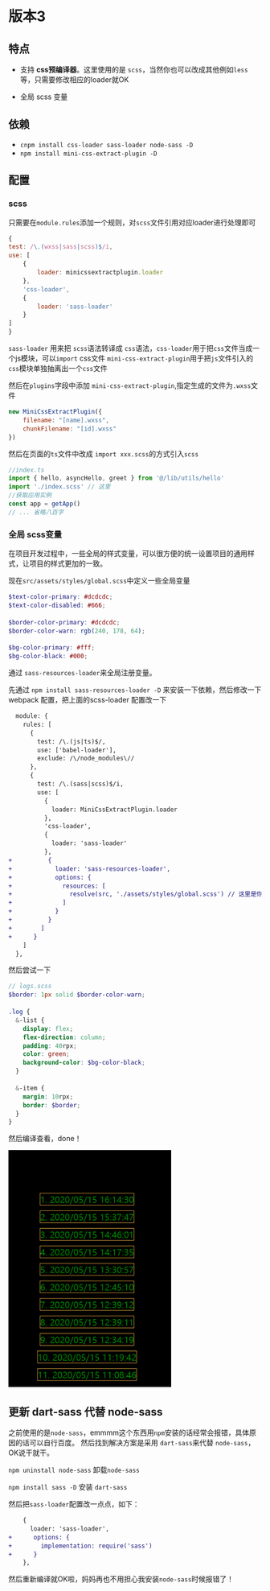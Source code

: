 # 版本3

## 特点

- 支持 **css预编译器**。这里使用的是 `scss`，当然你也可以改成其他例如`less`等，只需要修改相应的loader就OK

- 全局 scss 变量

## 依赖
- `cnpm install css-loader sass-loader node-sass -D`
- `npm install mini-css-extract-plugin -D`

## 配置

### scss

只需要在`module.rules`添加一个规则，对`scss`文件引用对应loader进行处理即可

```js
{
test: /\.(wxss|sass|scss)$/i,
use: [
    {
        loader: minicssextractplugin.loader
    },
    'css-loader',
    {
        loader: 'sass-loader'
    }
]
}
```
`sass-loader` 用来把 `scss`语法转译成 `css`语法，`css-loader`用于把`css`文件当成一个js模块，可以`import` css文件
`mini-css-extract-plugin`用于把`js`文件引入的`css`模块单独抽离出一个`css`文件

然后在`plugins`字段中添加 `mini-css-extract-plugin`,指定生成的文件为`.wxss`文件

```js
new MiniCssExtractPlugin({
    filename: "[name].wxss",
    chunkFilename: "[id].wxss"
})
```

然后在页面的`ts`文件中改成 `import xxx.scss`的方式引入`scss`

```ts
//index.ts
import { hello, asyncHello, greet } from '@/lib/utils/hello'
import './index.scss' // 这里
//获取应用实例
const app = getApp()
// ... 省略八百字
```

### 全局 scss变量

在项目开发过程中，一些全局的样式变量，可以很方便的统一设置项目的通用样式，让项目的样式更加的一致。

现在`src/assets/styles/global.scss`中定义一些全局变量

```scss
$text-color-primary: #dcdcdc;
$text-color-disabled: #666;

$border-color-primary: #dcdcdc;
$border-color-warn: rgb(240, 178, 64);

$bg-color-primary: #fff;
$bg-color-black: #000;
```

通过 `sass-resources-loader`来全局注册变量。

先通过 `npm install sass-resources-loader -D` 来安装一下依赖，然后修改一下 webpack 配置，把上面的scss-loader 配置改一下

```diff
  module: {
    rules: [
      {
        test: /\.(js|ts)$/,
        use: ['babel-loader'],
        exclude: /\/node_modules\//
      },
      {
        test: /\.(sass|scss)$/i,
        use: [
          {
            loader: MiniCssExtractPlugin.loader
          },
          'css-loader',
          {
            loader: 'sass-loader'
          },
+          {
+            loader: 'sass-resources-loader',
+            options: {
+              resources: [
+                resolve(src, './assets/styles/global.scss') // 这里是你的全局变量文件位置
+              ]
+            }
+          }
+        ]
+      }
    ]
  },
```

然后尝试一下

```scss
// logs.scss
$border: 1px solid $border-color-warn;

.log {
  &-list {
    display: flex;
    flex-direction: column;
    padding: 40rpx;
    color: green;
    background-color: $bg-color-black; 
  }

  &-item {
    margin: 10rpx;
    border: $border;
  }
}
```

然后编译查看，done！

![](./docs/scss.png)


## 更新 dart-sass 代替 node-sass

之前使用的是`node-sass`，emmmm这个东西用`npm`安装的话经常会报错，具体原因的话可以自行百度。
然后找到解决方案是采用 `dart-sass`来代替 `node-sass`，OK说干就干。

`npm uninstall node-sass` 卸载`node-sass`

`npm install sass -D` 安装 `dart-sass`

然后把`sass-loader`配置改一点点，如下：

```diff
    {
      loader: 'sass-loader',
+      options: {
+        implementation: require('sass')
+      }
    },
```

然后重新编译就OK啦，妈妈再也不用担心我安装`node-sass`时候报错了！